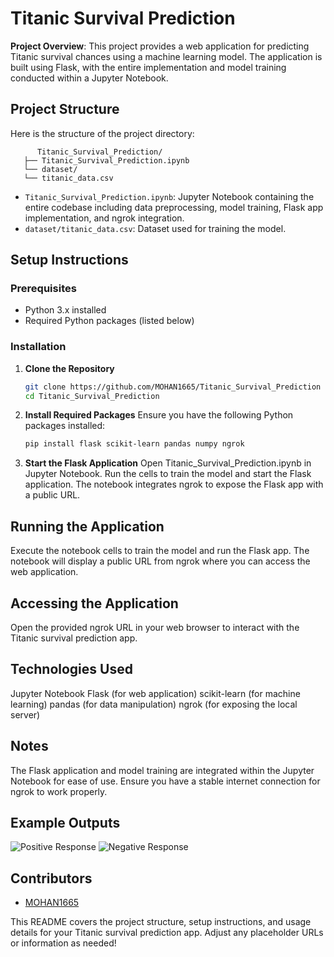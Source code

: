 # Titanic Survival Prediction

**Project Overview**: This project provides a web application for predicting Titanic survival chances using a machine learning model. The application is built using Flask, with the entire implementation and model training conducted within a Jupyter Notebook.

## Project Structure

Here is the structure of the project directory:

```
      Titanic_Survival_Prediction/
   ├── Titanic_Survival_Prediction.ipynb
   └── dataset/
   └── titanic_data.csv
```
- `Titanic_Survival_Prediction.ipynb`: Jupyter Notebook containing the entire codebase including data preprocessing, model training, Flask app implementation, and ngrok integration.
- `dataset/titanic_data.csv`: Dataset used for training the model.

## Setup Instructions

### Prerequisites

- Python 3.x installed
- Required Python packages (listed below)

### Installation

1. **Clone the Repository**
   ```bash
   git clone https://github.com/MOHAN1665/Titanic_Survival_Prediction
   cd Titanic_Survival_Prediction

2. **Install Required Packages**
Ensure you have the following Python packages installed:
   ```bash 
   pip install flask scikit-learn pandas numpy ngrok

4. **Start the Flask Application**
   Open Titanic_Survival_Prediction.ipynb in Jupyter Notebook.
   Run the cells to train the model and start the Flask application.
   The notebook integrates ngrok to expose the Flask app with a public URL.

## Running the Application
Execute the notebook cells to train the model and run the Flask app.
The notebook will display a public URL from ngrok where you can access the web application.

## Accessing the Application
Open the provided ngrok URL in your web browser to interact with the Titanic survival prediction app.

## Technologies Used
Jupyter Notebook
Flask (for web application)
scikit-learn (for machine learning)
pandas (for data manipulation)
ngrok (for exposing the local server)

## Notes
The Flask application and model training are integrated within the Jupyter Notebook for ease of use.
Ensure you have a stable internet connection for ngrok to work properly.

## Example Outputs

![Positive Response](images/Output_1.jpg)
![Negative Response](images/Output_0.jpg)

## Contributors
- [MOHAN1665](https://github.com/MOHAN1665)


This README covers the project structure, setup instructions, and usage details for your Titanic survival prediction app. Adjust any placeholder URLs or information as needed!







